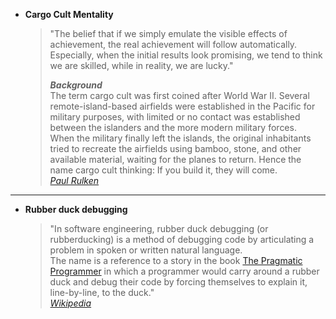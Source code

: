 * **Cargo Cult Mentality**
  > "The belief that if we simply emulate the visible effects of achievement, the real achievement will follow automatically. Especially, when the initial results look promising, we tend to think we are skilled, while in reality, we are lucky."    
  >   
  > ***Background***  
The term cargo cult was first coined after World War II. Several remote-island-based airfields were established in the Pacific for military purposes, with limited or no contact was established between the islanders and the more modern military forces.  
When the military finally left the islands, the original inhabitants tried to recreate the airfields using bamboo, stone, and other available material, waiting for the planes to return. Hence the name cargo cult thinking: If you build it, they will come.  
  > *[Paul Rulken](https://paulrulkens.com/cargo-cult-thinking/)*  
 
---  

* **Rubber duck debugging[](./glossary.md#rubber_duck)**
  > "In software engineering, rubber duck debugging (or rubberducking) is a method of debugging code by articulating a problem in spoken or written natural language.  
  > The name is a reference to a story in the book [The Pragmatic Programmer](https://pragprog.com/titles/tpp20/the-pragmatic-programmer-20th-anniversary-edition/) in which a programmer would carry around a rubber duck and debug their code by forcing themselves to explain it, line-by-line, to the duck."  
  > *[Wikipedia](https://en.wikipedia.org/wiki/Rubber_duck_debugging)*
